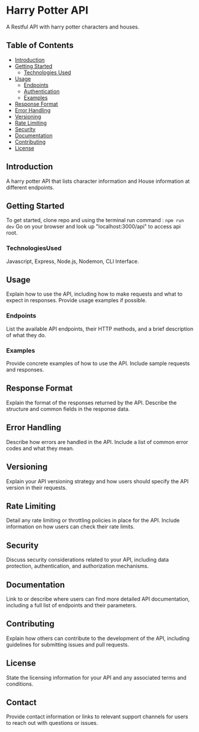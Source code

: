 # Harry Potter API

A Restful API with harry potter characters and houses.
 
## Table of Contents
- [Introduction](#introduction)
- [Getting Started](#getting-started)
  - [Technologies Used](#TechnologiesUsed)
- [Usage](#usage)
  - [Endpoints](#endpoints)
  - [Authentication](#authentication)
  - [Examples](#examples)
- [Response Format](#response-format)
- [Error Handling](#error-handling)
- [Versioning](#versioning)
- [Rate Limiting](#rate-limiting)
- [Security](#security)
- [Documentation](#documentation)
- [Contributing](#contributing)
- [License](#license)

## Introduction

A harry potter API that lists character information and House information at different endpoints.

## Getting Started

To get started, clone repo and using the terminal run command :
`npm run dev`
Go on your browser and look up "localhost:3000/api" to access api root. 

### TechnologiesUsed

Javascript, Express, Node.js, Nodemon, CLI Interface.

## Usage

Explain how to use the API, including how to make requests and what to expect in responses. Provide usage examples if possible.

### Endpoints

List the available API endpoints, their HTTP methods, and a brief description of what they do.

### Examples

Provide concrete examples of how to use the API. Include sample requests and responses.

## Response Format

Explain the format of the responses returned by the API. Describe the structure and common fields in the response data.

## Error Handling

Describe how errors are handled in the API. Include a list of common error codes and what they mean.

## Versioning

Explain your API versioning strategy and how users should specify the API version in their requests.

## Rate Limiting

Detail any rate limiting or throttling policies in place for the API. Include information on how users can check their rate limits.

## Security

Discuss security considerations related to your API, including data protection, authentication, and authorization mechanisms.

## Documentation

Link to or describe where users can find more detailed API documentation, including a full list of endpoints and their parameters.

## Contributing

Explain how others can contribute to the development of the API, including guidelines for submitting issues and pull requests.

## License

State the licensing information for your API and any associated terms and conditions.

## Contact

Provide contact information or links to relevant support channels for users to reach out with questions or issues.
